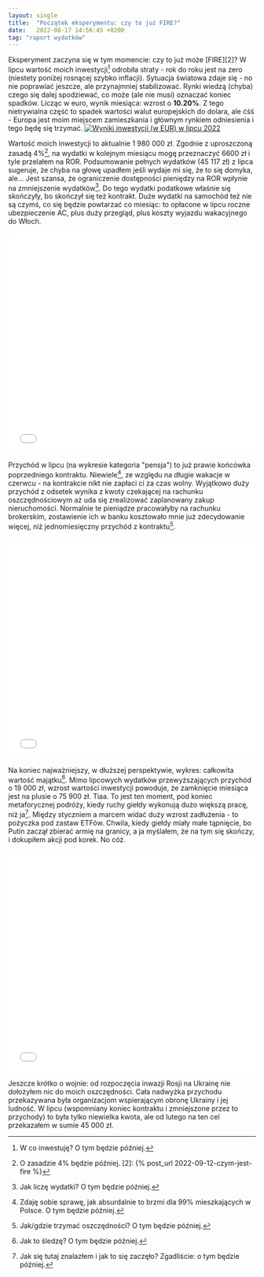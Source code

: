 ```yaml
---
layout: single
title:  "Początek eksperymentu: czy to już FIRE?"
date:   2022-08-17 14:56:45 +0200
tag: "raport wydatków"
---
```

Eksperyment zaczyna się w tym momencie: czy to już może [FIRE][2]? W lipcu wartość moich inwestycji[^8] odrobiła straty - rok do roku jest na zero (niestety poniżej rosnącej szybko inflacji). Sytuacja światowa zdaje się - no nie poprawiać jeszcze, ale przynajmniej stabilizować. Rynki wiedzą (chyba) czego się dalej spodziewać, co może (ale nie musi) oznaczać koniec spadków. Licząc w euro, wynik miesiąca: wzrost o **10.20%**. Z tego nietrywialna część to spadek wartości walut europejskich do dolara, ale ćśś - Europa jest moim miejscem zamieszkania i głównym rynkiem odniesienia i tego będę się trzymać.
[![Wyniki inwestycji (w EUR) w lipcu 2022](/assets/2022-08-17/wyniki-inwestycji-lipiec-2022_s.png)](/assets/2022-08-17/wyniki-inwestycji-lipiec-2022.png)

Wartość moich inwestycji to aktualnie 1 980 000 zł. Zgodnie z uproszczoną zasadą 4%[^1], na wydatki w kolejnym miesiącu mogę przeznaczyć 6600 zł i tyle przelałem na ROR. Podsumowanie pełnych wydatków (45 117 zł) z lipca sugeruje, że chyba na głowę upadłem jeśli wydaje mi się, że to się domyka, ale... Jest szansa, że ograniczenie dostępności pieniędzy na ROR wpłynie na zmniejszenie wydatków[^3]. Do tego wydatki podatkowe właśnie się skończyły, bo skończył się też kontrakt. Duże wydatki na samochód też nie są czymś, co się będzie powtarzać co miesiąc: to opłacone w lipcu roczne ubezpieczenie AC, plus duży przegląd, plus koszty wyjazdu wakacyjnego do Włoch.
<iframe markdown="0" title="Podsumowanie wydatków w lipcu 2022" src="/assets/2022-08-17/wydatki-lipiec-2022.html" width="100%" height="450px" frameborder="0"></iframe>

Przychód w lipcu (na wykresie kategoria "pensja") to już prawie końcówka poprzedniego kontraktu. Niewiele[^4], ze względu na długie wakacje w czerwcu - na kontrakcie nikt nie zapłaci ci za czas wolny. Wyjątkowo duży przychód z odsetek wynika z kwoty czekającej na rachunku oszczędnościowym aż uda się zrealizować zaplanowany zakup nieruchomości. Normalnie te pieniądze pracowałyby na rachunku brokerskim, zostawienie ich w banku kosztowało mnie już zdecydowanie więcej, niż jednomiesięczny przychód z kontraktu[^5].
<iframe markdown="0" title="Podsumowanie przychodów w lipcu 2022" src="/assets/2022-08-17/przychody-lipiec-2022.html" width="100%" height="450px" frameborder="0"></iframe>

Na koniec najważniejszy, w dłuższej perspektywie, wykres: całkowita wartość majątku[^6]. Mimo lipcowych wydatków przewyższających przychód o 19 000 zł, wzrost wartości inwestycji powoduje, że zamknięcie miesiąca jest na plusie o 75 900 zł. Tiaa. To jest ten moment, pod koniec metaforycznej podróży, kiedy ruchy giełdy wykonują dużo większą pracę, niż ja[^7]. Między styczniem a marcem widać duży wzrost zadłużenia - to pożyczka pod zastaw ETFów. Chwila, kiedy giełdy miały małe tąpnięcie, bo Putin zaczął zbierać armię na granicy, a ja myślałem, że na tym się skończy, i dokupiłem akcji pod korek. No cóż.
<iframe markdown="0" title="Podsumowanie majątku w lipcu 2022" src="/assets/2022-08-17/całkowity-majątek-lipiec-2022.html" width="100%" height="450px" frameborder="0"></iframe>

Jeszcze krótko o wojnie: od rozpoczęcia inwazji Rosji na Ukrainę nie dołożyłem nic do moich oszczędności. Cała nadwyżka przychodu przekazywana była organizacjom wspierającym obronę Ukrainy i jej ludność. W lipcu (wspomniany koniec kontraktu i zmniejszone przez to przychody) to była tylko niewielka kwota, ale od lutego na ten cel przekazałem w sumie 45 000 zł.

[^1]: O zasadzie 4% będzie później.
[2]: {% post_url 2022-09-12-czym-jest-fire %}
[^3]: Jak liczę wydatki? O tym będzie później.
[^4]: Zdaję sobie sprawę, jak absurdalnie to brzmi dla 99% mieszkających w Polsce. O tym będzie później.
[^5]: Jak/gdzie trzymać oszczędności? O tym będzie później.
[^6]: Jak to śledzę? O tym będzie później.
[^7]: Jak się tutaj znalazłem i jak to się zaczęło? Zgadliście: o tym będzie później.
[^8]: W co inwestuję? O tym będzie później.
